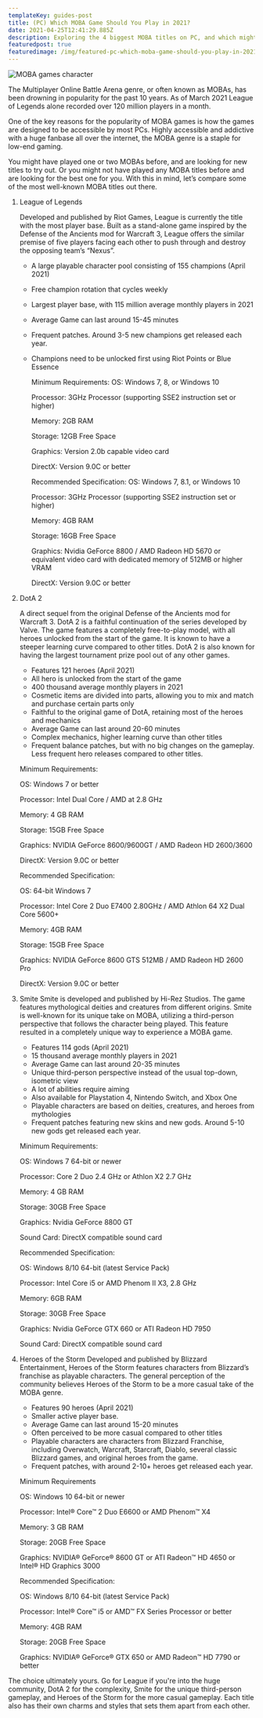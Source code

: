 ```yaml
---
templateKey: guides-post
title: (PC) Which MOBA Game Should You Play in 2021?
date: 2021-04-25T12:41:29.885Z
description: Exploring the 4 biggest MOBA titles on PC, and which might suit you.
featuredpost: true
featuredimage: /img/featured-pc-which-moba-game-should-you-play-in-2021-.png
---
```

![MOBA games character](/img/featured-pc-which-moba-game-should-you-play-in-2021-.png "MOBA games character")

The Multiplayer Online Battle Arena genre, or often known as MOBAs, has been drowning in popularity for the past 10 years. As of March 2021 League of Legends alone recorded over 120 million players in a month.  

One of the key reasons for the popularity of MOBA games is how the games are designed to be accessible by most PCs. Highly accessible and addictive with a huge fanbase all over the internet, the MOBA genre is a staple for low-end gaming.

You might have played one or two MOBAs before, and are looking for new titles to try out. Or you might not have played any MOBA titles before and are looking for the best one for you. With this in mind, let’s compare some of the most well-known MOBA titles out there.

1. League of Legends

      Developed and published by Riot Games, League is currently the title with the most player base. Built as a stand-alone game inspired by the Defense of the Ancients mod for Warcraft 3, League offers the similar premise of five players facing each other to push through and destroy the opposing team’s “Nexus”.

   * A large playable character pool consisting of 155 champions (April 2021)
   * Free champion rotation that cycles weekly
   * Largest player base, with 115 million average monthly players in 2021
   * Average Game can last around 15-45 minutes
   * Frequent patches. Around 3-5 new champions get released each year.
   * Champions need to be unlocked first using Riot Points or Blue Essence

        Minimum Requirements:
        OS: Windows 7, 8, or Windows 10

        Processor: 3GHz Processor (supporting SSE2 instruction set or higher)

        Memory: 2GB RAM

        Storage: 12GB Free Space

        Graphics: Version 2.0b capable video card

        DirectX: Version 9.0C or better



        Recommended Specification:
        OS: Windows 7, 8.1, or Windows 10

        Processor: 3GHz Processor (supporting SSE2 instruction set or higher)

        Memory: 4GB RAM

        Storage: 16GB Free Space

        Graphics: Nvidia GeForce 8800 / AMD Radeon HD 5670 or equivalent video card with dedicated memory of 512MB or higher VRAM

        DirectX: Version 9.0C or better
2. DotA 2

   A direct sequel from the original Defense of the Ancients mod for Warcraft 3. DotA 2 is a faithful continuation of the series developed by Valve. The game features a completely free-to-play model, with all heroes unlocked from the start of the game. It is known to have a steeper learning curve compared to other titles. DotA 2 is also known for having the largest tournament prize pool out of any other games.

   * Features 121 heroes (April 2021)
   * All hero is unlocked from the start of the game
   * 400 thousand average monthly players in 2021
   * Cosmetic items are divided into parts, allowing you to mix and match and purchase certain parts only
   * Faithful to the original game of DotA, retaining most of the heroes and mechanics
   * Average Game can last around 20-60 minutes 
   * Complex mechanics, higher learning curve than other titles
   * Frequent balance patches, but with no big changes on the gameplay. Less frequent hero releases compared to other titles.

   Minimum Requirements:

   OS: Windows 7 or better

   Processor: Intel Dual Core / AMD at 2.8 GHz

   Memory: 4 GB RAM

   Storage: 15GB Free Space

   Graphics: NVIDIA GeForce 8600/9600GT / AMD Radeon HD 2600/3600

   DirectX: Version 9.0C or better



   Recommended Specification:

   OS: 64-bit Windows 7

   Processor: Intel Core 2 Duo E7400 2.80GHz / AMD Athlon 64 X2 Dual Core 5600+

   Memory: 4GB RAM

   Storage: 15GB Free Space

   Graphics: NVIDIA GeForce 8600 GTS 512MB / AMD Radeon HD 2600 Pro

   DirectX: Version 9.0C or better


3. Smite
   Smite is developed and published by Hi-Rez Studios. The game features mythological deities and creatures from different origins.  Smite is well-known for its unique take on MOBA, utilizing a third-person perspective that follows the character being played.  This feature resulted in a completely unique way to experience a MOBA game.

   * Features 114 gods (April 2021)
   * 15 thousand average monthly players in 2021
   * Average Game can last around 20-35 minutes
   * Unique third-person perspective instead of the usual top-down, isometric view
   * A lot of abilities require aiming
   * Also available for Playstation 4, Nintendo Switch, and Xbox One
   * Playable characters are based on deities, creatures, and heroes from mythologies
   * Frequent patches featuring new skins and new gods. Around 5-10 new gods get released each year.

   Minimum Requirements:

   OS: Windows 7 64-bit or newer

   Processor: Core 2 Duo 2.4 GHz or Athlon X2 2.7 GHz

   Memory: 4 GB RAM

   Storage: 30GB Free Space

   Graphics: Nvidia GeForce 8800 GT

   Sound Card: DirectX compatible sound card



   Recommended Specification:

   OS: Windows 8/10 64-bit (latest Service Pack)

   Processor: Intel Core i5 or AMD Phenom II X3, 2.8 GHz 

   Memory: 6GB RAM

   Storage: 30GB Free Space

   Graphics: Nvidia GeForce GTX 660 or ATI Radeon HD 7950

   Sound Card: DirectX compatible sound card


4. Heroes of the Storm
   Developed and published by Blizzard Entertainment, Heroes of the Storm features characters from Blizzard’s franchise as playable characters. The general perception of the community believes Heroes of the Storm to be a more casual take of the MOBA genre.

   * Features 90 heroes (April 2021)
   * Smaller active player base. 
   * Average Game can last around 15-20 minutes
   * Often perceived to be more casual compared to other titles
   * Playable characters are characters from Blizzard Franchise, including Overwatch, Warcraft, Starcraft, Diablo, several classic Blizzard games, and original heroes from the game.
   * Frequent patches, with around 2-10+ heroes get released each year.

   Minimum Requirements

   OS: Windows 10 64-bit or newer

   Processor: Intel® Core™ 2 Duo E6600 or AMD Phenom™ X4

   Memory: 3 GB RAM

   Storage: 20GB Free Space

   Graphics: NVIDIA® GeForce® 8600 GT or ATI Radeon™ HD 4650 or Intel® HD    Graphics 3000



   Recommended Specification:

   OS: Windows 8/10 64-bit (latest Service Pack)

   Processor: Intel® Core™ i5 or AMD™ FX Series Processor or better

   Memory: 4GB RAM

   Storage: 20GB Free Space

   Graphics: NVIDIA® GeForce® GTX 650 or AMD Radeon™ HD 7790 or better

The choice ultimately yours. Go for League if you're into the huge community, DotA 2 for the complexity, Smite for the unique third-person gameplay, and Heroes of the Storm for the more casual gameplay. Each title also has their own charms and styles that sets them apart from each other.